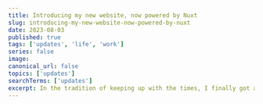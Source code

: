 ```yaml
---
title: Introducing my new website, now powered by Nuxt
slug: introducing-my-new-website-now-powered-by-nuxt
date: 2023-08-03
published: true
tags: ['updates', 'life', 'work']
series: false
image: 
canonical_url: false
topics: ['updates'] 
searchTerms: ['updates']
excerpt: In the tradition of keeping up with the times, I finally got around to migrating my personal site (and playground) from Gridsome to Nuxt. It's gone surprisingly smooth and overall a slightly more polished experience. I will of course continue to polish, refine and optimize, but now thanks to a complete engine overall and shiny new lick of paint, I'm happy with my progress so far.
---
```

